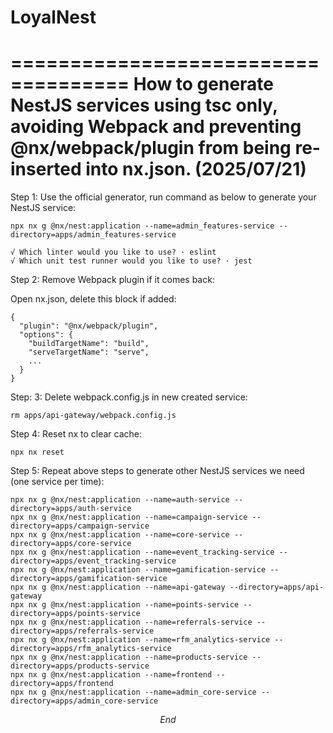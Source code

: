 # LoyalNest

====================================
How to generate NestJS services using tsc only, avoiding 
Webpack and preventing @nx/webpack/plugin from 
being re-inserted into nx.json.
(2025/07/21)
====================================
Step 1: Use the official generator, run command as below to generate your NestJS service:

````
npx nx g @nx/nest:application --name=admin_features-service --directory=apps/admin_features-service

√ Which linter would you like to use? · eslint
√ Which unit test runner would you like to use? · jest

````
Step 2: Remove Webpack plugin if it comes back:

Open nx.json, delete this block if added:

````
{
  "plugin": "@nx/webpack/plugin",
  "options": {
    "buildTargetName": "build",
    "serveTargetName": "serve",
    ...
  }
}

````
Step: 3: Delete webpack.config.js in new created service:

````
rm apps/api-gateway/webpack.config.js

````

Step 4: Reset nx to clear cache:

````
npx nx reset

````

Step 5: Repeat above steps to generate other NestJS services we need (one service per time):

````
npx nx g @nx/nest:application --name=auth-service --directory=apps/auth-service
npx nx g @nx/nest:application --name=campaign-service --directory=apps/campaign-service
npx nx g @nx/nest:application --name=core-service --directory=apps/core-service
npx nx g @nx/nest:application --name=event_tracking-service --directory=apps/event_tracking-service
npx nx g @nx/nest:application --name=gamification-service --directory=apps/gamification-service
npx nx g @nx/nest:application --name=api-gateway --directory=apps/api-gateway
npx nx g @nx/nest:application --name=points-service --directory=apps/points-service
npx nx g @nx/nest:application --name=referrals-service --directory=apps/referrals-service
npx nx g @nx/nest:application --name=rfm_analytics-service --directory=apps/rfm_analytics-service
npx nx g @nx/nest:application --name=products-service --directory=apps/products-service
npx nx g @nx/nest:application --name=frontend --directory=apps/frontend
npx nx g @nx/nest:application --name=admin_core-service --directory=apps/admin_core-service

````
$$ End $$

